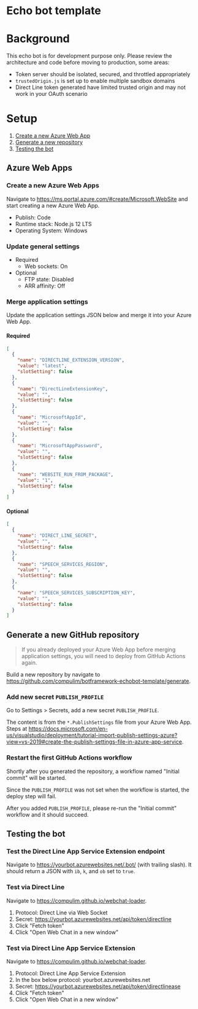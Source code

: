 # Echo bot template

# Background

This echo bot is for development purpose only. Please review the architecture and code before moving to production, some areas:

- Token server should be isolated, secured, and throttled appropriately
- `trustedOrigin.js` is set up to enable multiple sandbox domains
- Direct Line token generated have limited trusted origin and may not work in your OAuth scenario

# Setup

1. [Create a new Azure Web App](#create-a-new-azure-web-app)
1. [Generate a new repository](#generate-a-new-github-repository)
1. [Testing the bot](#testing-the-bot)

## Azure Web Apps

### Create a new Azure Web Apps

Navigate to https://ms.portal.azure.com/#create/Microsoft.WebSite and start creating a new Azure Web App.

- Publish: Code
- Runtime stack: Node.js 12 LTS
- Operating System: Windows

### Update general settings

- Required
   - Web sockets: On
- Optional
   - FTP state: Disabled
   - ARR affinity: Off

### Merge application settings

Update the application settings JSON below and merge it into your Azure Web App.

#### Required

```json
[
  {
    "name": "DIRECTLINE_EXTENSION_VERSION",
    "value": "latest",
    "slotSetting": false
  },
  {
    "name": "DirectLineExtensionKey",
    "value": "",
    "slotSetting": false
  },
  {
    "name": "MicrosoftAppId",
    "value": "",
    "slotSetting": false
  },
  {
    "name": "MicrosoftAppPassword",
    "value": "",
    "slotSetting": false
  },
  {
    "name": "WEBSITE_RUN_FROM_PACKAGE",
    "value": "1",
    "slotSetting": false
  }
]
```

#### Optional

```json
[
  {
    "name": "DIRECT_LINE_SECRET",
    "value": "",
    "slotSetting": false
  },
  {
    "name": "SPEECH_SERVICES_REGION",
    "value": "",
    "slotSetting": false
  },
  {
    "name": "SPEECH_SERVICES_SUBSCRIPTION_KEY",
    "value": "",
    "slotSetting": false
  }
]
```

## Generate a new GitHub repository

> If you already deployed your Azure Web App before merging application settings, you will need to deploy from GitHub Actions again.

Build a new repository by navigate to https://github.com/compulim/botframework-echobot-template/generate.

### Add new secret `PUBLISH_PROFILE`

Go to Settings > Secrets, add a new secret `PUBLISH_PROFILE`.

The content is from the `*.PublishSettings` file from your Azure Web App. Steps at https://docs.microsoft.com/en-us/visualstudio/deployment/tutorial-import-publish-settings-azure?view=vs-2019#create-the-publish-settings-file-in-azure-app-service.

### Restart the first GitHub Actions workflow

Shortly after you generated the repository, a workflow named "Initial commit" will be started.

Since the `PUBLISH_PROFILE` was not set when the workflow is started, the deploy step will fail.

After you added `PUBLISH_PROFILE`, please re-run the "Initial commit" workflow and it should succeed.

## Testing the bot

### Test the Direct Line App Service Extension endpoint

Navigate to https://yourbot.azurewebsites.net/.bot/ (with trailing slash). It should return a JSON with `ib`, `k`, and `ob` set to `true`.

### Test via Direct Line

Navigate to https://compulim.github.io/webchat-loader.

1. Protocol: Direct Line via Web Socket
1. Secret: https://yourbot.azurewebsites.net/api/token/directline
1. Click "Fetch token"
1. Click "Open Web Chat in a new window"

### Test via Direct Line App Service Extension

Navigate to https://compulim.github.io/webchat-loader.

1. Protocol: Direct Line App Service Extension
1. In the box below protocol: yourbot.azurewebsites.net
1. Secret: https://yourbot.azurewebsites.net/api/token/directlinease
1. Click "Fetch token"
1. Click "Open Web Chat in a new window"
